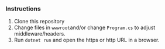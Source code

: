 
### Instructions
1. Clone this repository
2. Change files in `wwwroot`and/or change `Program.cs` to adjust middleware/headers.
3. Run `dotnet run` and open the https or http URL in a browser.